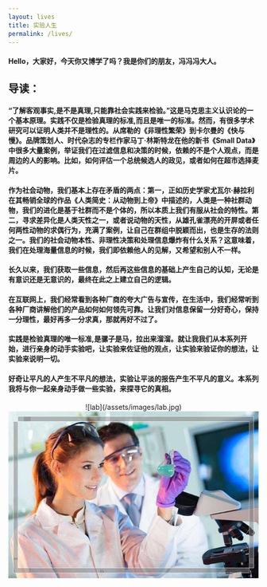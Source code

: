 ```yaml
---
layout: lives
title: 实验人生
permalink: /lives/
---
```

#### Hello，大家好，今天你又博学了吗？我是你们的朋友，冯冯冯大人。
## 导读：
#### “了解客观事实,是不是真理,只能靠社会实践来检验。”这是马克思主义认识论的一个基本原理。实践不仅是检验真理的标准,而且是唯一的标准。然而，有很多学术研究可以证明人类并不是理性的。从席勒的《非理性繁荣》到卡尔曼的《快与慢》。品牌策划人、时代杂志的专栏作家马丁·林斯特龙在他的新书《Small Data》中很多大量案例，举证我们在过滤信息和决策的时候，依赖的不是个人观点，而是周边的人的影响。比如，如何评估一个总统候选人的政见，或者如何在超市选择麦片。

#### 作为社会动物，我们基本上存在矛盾的两点：第一，正如历史学家尤瓦尔·赫拉利在其畅销全球的作品《人类简史：从动物到上帝》中描述的，人类是一种社群动物，我们的进化是基于社群而不是个体的，所以本质上我们有服从社会的特性。第二，寻求差异化是人类天性之一，或者说动物的天性，从雄孔雀漂亮的开屏或者任何两性动物的求偶行为，充满了案例，让自己在群组中脱颖而出，也是生存的法则之一。我们的社会动物本性、非理性决策和处理信息爆炸有什么关系？这意味着，我们在处理海量信息的时候，我们即依赖他人的见解，又希望和别人不一样。

#### 长久以来，我们获取一些信息，然后再这些信息的基础上产生自己的认知，无论是有意识还是无意识的，最终在此之上建立自己的逻辑。
#### 在互联网上，我们经常看到各种厂商的夸大广告与宣传，在生活中，我们经常听到各种厂商讲解他们的产品如何如何领先可靠。让我们对信息保留一分好奇心，保持一分理性，最好再多一分求真，那就再好不过了。

#### 实践是检验真理的唯一标准,是骡子是马，拉出来溜溜。就让我我们从本系列开始，进行亲身的动手实验吧，让实验来佐证他的观点，让实验来验证你的想法，让实验来说明一切。
#### 好奇让平凡的人产生不平凡的想法，实验让平淡的报告产生不平凡的意义。本系列我将与你一起亲身动手做一些实验，来探寻它的真相。
<div align=center>![lab](/assets/images/lab.jpg)</div>

<div align=center><img src ="/assets/images/lab.jpg"/></div>
